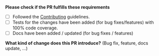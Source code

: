 **Please check if the PR fulfills these requirements**
- [ ] Followed the [Contributing](https://github.com/jaredwray/cacheable-request/blob/main/CONTRIBUTING.md) guidelines.
- [ ] Tests for the changes have been added (for bug fixes/features) with 100% code coverage.
- [ ] Docs have been added / updated (for bug fixes / features)

**What kind of change does this PR introduce?** (Bug fix, feature, docs update, ...)


